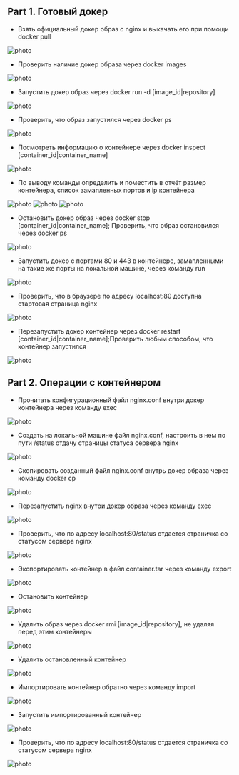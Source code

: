 ## Part 1. Готовый докер

- Взять официальный докер образ с nginx и выкачать его при помощи docker pull

![photo](../misc/images/my/1.1.png)

- Проверить наличие докер образа через docker images

![photo](../misc/images/my/1.2.png)

- Запустить докер образ через docker run -d [image_id|repository]

![photo](../misc/images/my/1.3.png)

- Проверить, что образ запустился через docker ps

![photo](../misc/images/my/1.4.png)

- Посмотреть информацию о контейнере через docker inspect [container_id|container_name]

![photo](../misc/images/my/1.5.png)

- По выводу команды определить и поместить в отчёт размер контейнера, список замапленных портов и ip контейнера

![photo](../misc/images/my/1.6.png)
![photo](../misc/images/my/1.7.png)
![photo](../misc/images/my/1.8.png)

- Остановить докер образ через docker stop [container_id|container_name]; Проверить, что образ остановился через docker ps

![photo](../misc/images/my/1.9.png)

- Запустить докер с портами 80 и 443 в контейнере, замапленными на такие же порты на локальной машине, через команду run

![photo](../misc/images/my/1.10.png)

- Проверить, что в браузере по адресу localhost:80 доступна стартовая страница nginx

![photo](../misc/images/my/1.11.png)

- Перезапустить докер контейнер через docker restart [container_id|container_name];Проверить любым способом, что контейнер запустился

![photo](../misc/images/my/1.12.png)

## Part 2. Операции с контейнером

- Прочитать конфигурационный файл nginx.conf внутри докер контейнера через команду exec

![photo](../misc/images/my/2.1.png)

- Создать на локальной машине файл nginx.conf, настроить в нем по пути /status отдачу страницы статуса сервера nginx

![photo](../misc/images/my/2.2.png)

- Скопировать созданный файл nginx.conf внутрь докер образа через команду docker cp

![photo](../misc/images/my/2.3.png)

- Перезапустить nginx внутри докер образа через команду exec

![photo](../misc/images/my/2.4.png)

- Проверить, что по адресу localhost:80/status отдается страничка со статусом сервера nginx

![photo](../misc/images/my/2.5.png)

- Экспортировать контейнер в файл container.tar через команду export

![photo](../misc/images/my/2.6.png)

- Остановить контейнер

![photo](../misc/images/my/2.7.png)

- Удалить образ через docker rmi [image_id|repository], не удаляя перед этим контейнеры

![photo](../misc/images/my/2.8.png)

- Удалить остановленный контейнер

![photo](../misc/images/my/2.9.png)

- Импортировать контейнер обратно через команду import

![photo](../misc/images/my/2.10.png)

- Запустить импортированный контейнер

![photo](../misc/images/my/2.11.png)

- Проверить, что по адресу localhost:80/status отдается страничка со статусом сервера nginx

![photo](../misc/images/my/2.12.png)